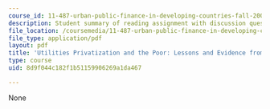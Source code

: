 ```yaml
---
course_id: 11-487-urban-public-finance-in-developing-countries-fall-2004
description: Student summary of reading assignment with discussion questions.
file_location: /coursemedia/11-487-urban-public-finance-in-developing-countries-fall-2004/8d9f044c182f1b51159906269a1da467_sess2324summary.pdf
file_type: application/pdf
layout: pdf
title: 'Utilities Privatization and the Poor: Lessons and Evidence from Latin America'
type: course
uid: 8d9f044c182f1b51159906269a1da467

---
```

None